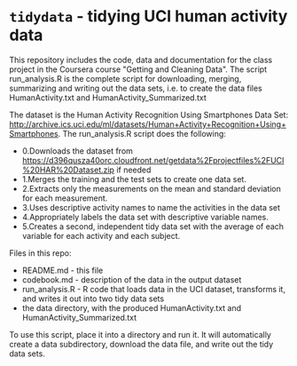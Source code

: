 # `tidydata`  - tidying UCI human activity data

This repository includes the code, data and documentation for the class project in the Coursera course "Getting and Cleaning Data".  The script run_analysis.R is the complete script for downloading, merging, summarizing and writing out the data sets, i.e. to create the data files HumanActivity.txt and HumanActivity_Summarized.txt

The dataset is the Human Activity Recognition Using Smartphones Data Set: <http://archive.ics.uci.edu/ml/datasets/Human+Activity+Recognition+Using+Smartphones>.  The run_analysis.R script does the following:

  - 0.Downloads the dataset from <https://d396qusza40orc.cloudfront.net/getdata%2Fprojectfiles%2FUCI%20HAR%20Dataset.zip> if needed
  - 1.Merges the training and the test sets to create one data set.
  - 2.Extracts only the measurements on the mean and standard deviation for each measurement. 
  - 3.Uses descriptive activity names to name the activities in the data set
  - 4.Appropriately labels the data set with descriptive variable names. 
  - 5.Creates a second, independent tidy data set with the average of each variable for each activity and each subject. 

Files in this repo:

  - README.md - this file
  - codebook.md - description of the data in the output dataset
  - run_analysis.R - R code that loads data in the UCI dataset, transforms it, and writes it out into two tidy data sets
  - the data directory, with the produced HumanActivity.txt and HumanActivity_Summarized.txt

To use this script, place it into a directory and run it.  It will automatically create a data subdirectory, download the data file, and write out the tidy data sets.
